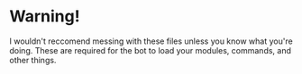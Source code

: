 # Warning!

I wouldn't reccomend messing with these files unless you know what you're doing.
These are required for the bot to load your modules, commands, and other things.